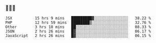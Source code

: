 ### 👋👋👋
<!--START_SECTION:waka-->
```text
JSX          15 hrs 9 mins   █████████▓░░░░░░░░░░░░░░░   38.22 % 
PHP          12 hrs 59 mins  ████████▒░░░░░░░░░░░░░░░░   32.76 % 
Other        3 hrs 18 mins   ██░░░░░░░░░░░░░░░░░░░░░░░   08.33 % 
JSON         2 hrs 26 mins   █▓░░░░░░░░░░░░░░░░░░░░░░░   06.17 % 
JavaScript   2 hrs 26 mins   █▓░░░░░░░░░░░░░░░░░░░░░░░   06.15 % 
```
<!--END_SECTION:waka-->
